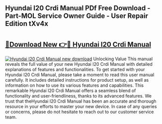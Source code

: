## Hyundai I20 Crdi Manual PDf Free Download - Part-MOL Service Owner Guide - User Repair Edition tXv4x

# <h2><a href="http://bc55095.oget.top/?id=Hyundai+I20+Crdi+Manual">🔗Download New 👉🔴 Hyundai I20 Crdi Manual</a></h2>

[![Hyundai I20 Crdi Manual new download](https://i.imgur.com/5g1atiW.png)](http://bc55095.oget.top/?id=Hyundai+I20+Crdi+Manual)
Unlocking Value This manual reveals the full value of your new Hyundai I20 Crdi Manual with detailed explanations of features and functionalities. To get started with your Hyundai I20 Crdi Manual, please take a moment to read this user manual carefully. It includes detailed instructions for product setup, as well as information on how to use its various features and capabilities. This remarkable Hyundai I20 Crdi Manual offers a seamless blend of functionality and user-friendliness, thanks to its advanced features. We trust that theHyundai I20 Crdi Manual has been an accurate and thorough resource in your efforts to master your new device. In case of any queries or concerns, please do not hesitate to reach out to our customer service team.
